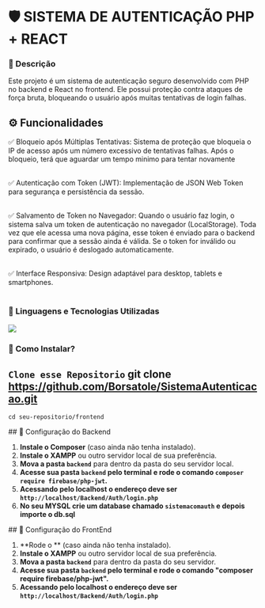 # 🛡️ SISTEMA DE AUTENTICAÇÃO PHP + REACT

### 💬 Descrição

<p>Este projeto é um sistema de autenticação seguro desenvolvido com PHP no backend e React no frontend. Ele possui proteção contra ataques de força bruta, bloqueando o usuário após muitas tentativas de login falhas.</p>

## ⚙️ Funcionalidades

<p>
✅ Bloqueio após Múltiplas Tentativas: Sistema de proteção que bloqueia o IP de acesso após um número excessivo de tentativas falhas. Após o bloqueio, terá que aguardar um tempo minimo para tentar novamente <br/><br/>

✅ Autenticação com Token (JWT): Implementação de JSON Web Token para segurança e persistência da sessão. <br/><br/>

✅ Salvamento de Token no Navegador: Quando o usuário faz login, o sistema salva um token de autenticação no navegador (LocalStorage). Toda vez que ele acessa uma nova página, esse token é enviado para o backend para confirmar que a sessão ainda é válida. Se o token for inválido ou expirado, o usuário é deslogado automaticamente. <br/><br/>

✅ Interface Responsiva: Design adaptável para desktop, tablets e smartphones. <br/><br/>

</p>

### 🤖 Linguagens e Tecnologias Utilizadas

<p align="left">
  <a href="https://skillicons.dev">
    <img src="https://skillicons.dev/icons?i=git,html,css,react,php,mysql" />
  </a>
</p>

### 🚀 Como Instalar?

## `Clone esse Repositorio` git clone https://github.com/Borsatole/SistemaAutenticacao.git

```Terminal
cd seu-repositorio/frontend
```

<p> 
## 📁 Configuração do Backend

1. **Instale o Composer** (caso ainda não tenha instalado).
2. **Instale o XAMPP** ou outro servidor local de sua preferência.
3. **Mova a pasta `backend`** para dentro da pasta do seu servidor local.
4. **Acesse sua pasta `backend` pelo terminal e rode o comando `composer require firebase/php-jwt`.**
5. **Acessando pelo localhost o endereço deve ser `http://localhost/Backend/Auth/login.php`**
6. **No seu MYSQL crie um database chamado `sistemacomauth` e depois importe o db.sql**

</p>

<p> 
## 📁 Configuração do FrontEnd

1. **Rode o ** (caso ainda não tenha instalado).
2. **Instale o XAMPP** ou outro servidor local de sua preferência.
3. **Mova a pasta `backend`** para dentro da pasta do seu servidor.
4. **Acesse sua pasta `backend` pelo terminal e rode o comando "composer require firebase/php-jwt".**
5. **Acessando pelo localhost o endereço deve ser `http://localhost/Backend/Auth/login.php`**

</p>
